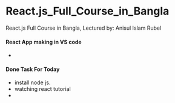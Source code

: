 # React.js_Full_Course_in_Bangla
React.js Full Course in Bangla, Lectured by: Anisul Islam Rubel

#### React App making in VS code
- 

#### Done Task For Today
- install node js.
- watching react tutorial
- 